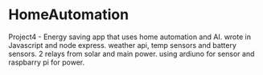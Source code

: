 # HomeAutomation
Project4 - Energy saving app that uses home automation and AI. wrote in Javascript and node express. weather api, temp sensors and battery sensors. 2 relays from solar and main power. using ardiuno for sensor and raspbarry pi for power.
